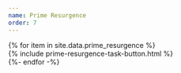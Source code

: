 ```yaml
---
name: Prime Resurgence
order: 7
---
```


<script>
    function toggle_bs_task(element) {
        element.classList.toggle("list-group-item-success");
    }
</script>
<div class="container mt-5">
<div class="row g-3">
{% for item in site.data.prime_resurgence %}
  <div class="col-md-4">
    <div class="list-group">
      {% include prime-resurgence-task-button.html %}
    </div>
  </div>
{%- endfor -%}
</div>
</div>
